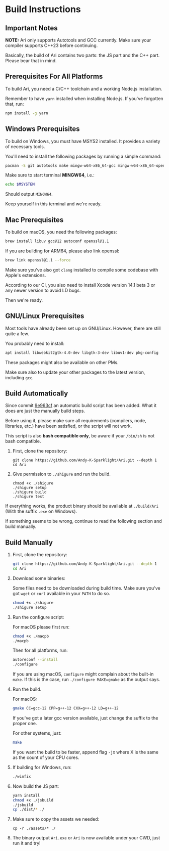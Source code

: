 # Build Instructions

## Important Notes

**NOTE:** Ari only supports Autotools and GCC currently. Make sure your compiler supports C++23 before continuing.

Basically, the build of Ari contains two parts: the JS part and the C++ part. Please bear that in mind.

## Prerequisites For All Platforms

To build Ari, you need a C/C++ toolchain and a working Node.js installation.

Remember to have `yarn` installed when installing Node.js. If you've forgotten that, run:

```bash
npm install -g yarn
```

## Windows Prerequisites

To build on Windows, you must have MSYS2 installed. It provides a variety of necessary tools.

You'll need to install the following packages by running a simple command:

```bash
pacman -S git autotools make mingw-w64-x86_64-gcc mingw-w64-x86_64-openssl mingw-w64-x86_64-zlib
```

Make sure to start terminal **MINGW64**, i.e.:

```bash
echo $MSYSTEM
```

Should output `MINGW64`.

Keep yourself in this terminal and we're ready.

## Mac Prerequisites

To build on macOS, you need the following packages:

```bash
brew install libuv gcc@12 autoconf openssl@1.1
```

If you are building for ARM64, please also link openssl:

```bash
brew link openssl@1.1 --force
```

Make sure you've also got `clang` installed to compile some codebase with Apple's extensions.

According to our CI, you also need to install Xcode version 14.1 beta 3 or any newer version to avoid LD bugs.

Then we're ready.

## GNU/Linux Prerequisites

Most tools have already been set up on GNU/Linux. However, there are still quite a few.

You probably need to install:

```bash
apt install libwebkit2gtk-4.0-dev libgtk-3-dev libuv1-dev pkg-config
```

These packages might also be available on other PMs.

Make sure also to update your other packages to the latest version, including `gcc`.

## Build Automatically

Since commit [9e963cf](https://github.com/Andy-K-Sparklight/Ari/commit/9e963cf1776827fcf37450e181591cd58f157c42) an automatic build script has been added. What it does are just the manually build steps.

Before using it, please make sure all requirements (compilers, node, libraries, etc.) have been satisfied, or the script will not work.

This script is also **bash compatible only**, be aware if your `/bin/sh` is not bash compatible.

1. First, clone the repository:

   ```shell
   git clone https://github.com/Andy-K-Sparklight/Ari.git --depth 1
   cd Ari
   ```

2. Give permission to `./shigure` and run the build.

   ```shell
   chmod +x ./shigure
   ./shigure setup
   ./shigure build
   ./shigure test
   ```

If everything works, the product binary should be available at `./build/Ari` (With the suffix `.exe` on Windows).

If something seems to be wrong, continue to read the following section and build manually.

## Build Manually

1. First, clone the repository:

   ```bash
   git clone https://github.com/Andy-K-Sparklight/Ari.git --depth 1
   cd Ari
   ```

2. Download some binaries:

   Some files need to be downloaded during build time. Make sure you've got `wget` or `curl` available in your `PATH` to do so.

   ```bash
   chmod +x ./shigure
   ./shigure setup
   ```

3. Run the configure script:

   For macOS please first run:

   ```bash
   chmod +x ./macpb
   ./macpb
   ```

   Then for all platforms, run:

   ```bash
   autoreconf --install
   ./configure
   ```

   If you are using macOS, `configure` might complain about the built-in `make`. If this is the case, run `./configure MAKE=gmake` as the output says.

4. Run the build.

   For macOS:

   ```bash
   gmake CC=gcc-12 CPP=g++-12 CXX=g++-12 LD=g++-12
   ```

   If you've got a later gcc version available, just change the suffix to the proper one.

   For other systems, just:

   ```bash
   make
   ```

   If you want the build to be faster, append flag `-jX` where X is the same as the count of your CPU cores.

5. If building for Windows, run:

   ```bash
   ./winfix
   ```

6. Now build the JS part:

   ```bash
   yarn install
   chmod +x ./jsbuild
   ./jsbuild
   cp ./dist/* ./
   ```

7. Make sure to copy the assets we needed:

   ```
   cp -r ./assets/* ./
   ```

8. The binary output `Ari.exe` or `Ari` is now available under your CWD, just run it and try!
